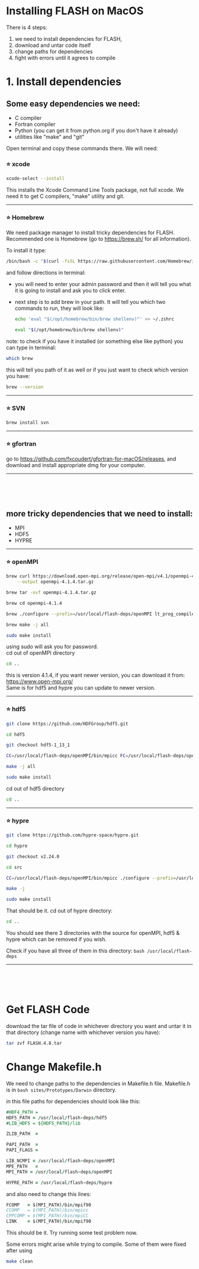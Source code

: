# Installing FLASH on MacOS

There is 4 steps: 
1. we need to install dependencies for FLASH, 
2. download and untar code itself
3. change paths for dependencies
4. fight with errors until it agrees to compile

# 1. Install dependencies

## Some easy dependencies we need: 
* C compiler
* Fortran compiler
* Python (you can get it from python.org if you don't have it already)
* utilities like "make" and "git"

Open terminal and copy these commands there. We will need:
### ⭐ xcode

```bash 
xcode-select --install
```

This installs the Xcode Command Line Tools package, not full xcode. We need it to get C compilers, "make" utility and git. 

---

### ⭐ Homebrew
We need package manager to install tricky dependencies for FLASH. Recommended one is Homebrew (go to https://brew.sh/ for all information). 

To install it type:

```bash 
/bin/bash -c "$(curl -fsSL https://raw.githubusercontent.com/Homebrew/install/HEAD/install.sh)"
```

and follow directions in terminal: 
* you will need to enter your admin password and then it will tell you what it is going to install and ask you to click enter.

* next step is to add brew in your path. It will tell you which two commands to run, they will look like: 

   ```bash 
   echo 'eval "$(/opt/homebrew/bin/brew shellenv)"' >> ~/.zshrc
   ```
   ```bash 
   eval "$(/opt/homebrew/bin/brew shellenv)"
   ```

note: to check if you have it installed (or something else like python) you can type in terminal:
```bash
which brew
```
this will tell you path of it as well
or if you just want to check which version you have:
```bash
brew --version
```

---

### ⭐ SVN
```bash 
brew install svn
```
---

### ⭐ gfortran
go to https://github.com/fxcoudert/gfortran-for-macOS/releases, and download and install appropriate dmg for your computer. 

---




<br>
<br>
<br>

## more tricky dependencies that we need to install: 
* MPI
* HDF5
* HYPRE

---
### ⭐ openMPI

```bash 
brew curl https://download.open-mpi.org/release/open-mpi/v4.1/openmpi-4.1.4.tar.gz \
    --output openmpi-4.1.4.tar.gz 
```

```bash 
brew tar -xvf openmpi-4.1.4.tar.gz
```

```bash 
brew cd openmpi-4.1.4
```

```bash 
brew ./configure --prefix=/usr/local/flash-deps/openMPI lt_prog_compiler_wl_FC='-Wl,'
```

```bash 
brew make -j all
```

```bash 
sudo make install
```

using sudo will ask you for password.
<br>
cd out of openMPI directory

```bash 
cd ..
```

this is version 4.1.4, if you want newer version, you can download it from: https://www.open-mpi.org/ 
<br>
Same is for hdf5 and hypre you can update to newer version.

---
### ⭐ hdf5
```bash 
git clone https://github.com/HDFGroup/hdf5.git
```

```bash 
cd hdf5
```

```bash 
git checkout hdf5-1_13_1
```

```bash 
CC=/usr/local/flash-deps/openMPI/bin/mpicc FC=/usr/local/flash-deps/openMPI/bin/mpif90 ./configure --enable-parallel --enable-fortran --prefix=/usr/local/flash-deps/hdf5
```

```bash 
make -j all
```

```bash 
sudo make install
```

cd out of hdf5 directory

```bash 
cd ..
```
---
### ⭐ hypre

```bash 
git clone https://github.com/hypre-space/hypre.git
```

```bash 
cd hypre
```

```bash 
git checkout v2.24.0
```

```bash 
cd src
```

```bash 
CC=/usr/local/flash-deps/openMPI/bin/mpicc ./configure --prefix=/usr/local/flash-deps/hypre
```

```bash 
make -j
```

```bash 
sudo make install
```

That should be it. cd out of hypre directory:

```bash 
cd ..
```
You should see there 3 directories with the source for openMPI, hdf5 & hypre which can be removed if you wish. 

Check if you have all three of them in this directory: ```bash /usr/local/flash-deps```

---
<br>
<br>
<br>

# Get FLASH Code

download the tar file of code in whichever directory you want and untar it in that directory (change name with whichever version you have):

```bash 
tar zvf FLASH.4.8.tar
```

# Change Makefile.h
We need to change paths to the dependencies in Makefile.h file. 
Makefile.h is in ```bash sites/Prototypes/Darwin``` directory.

in this file paths for dependencies should look like this:

```fortran
#HDF4_PATH =
HDF5_PATH = /usr/local/flash-deps/hdf5
#LIB_HDF5 = ${HDF5_PATH}/lib

ZLIB_PATH  =

PAPI_PATH  =
PAPI_FLAGS =

LIB_NCMPI = /usr/local/flash-deps/openMPI
MPE_PATH   =
MPI_PATH = /usr/local/flash-deps/openMPI

HYPRE_PATH = /usr/local/flash-deps/hypre
```

and also need to change this lines:

```fortran
FCOMP   = $(MPI_PATH)/bin/mpif90
CCOMP   = $(MPI_PATH)/bin/mpicc
CPPCOMP = $(MPI_PATH)/bin/mpiCC
LINK    = $(MPI_PATH)/bin/mpif90
```

This should be it. Try running some test problem now. 

Some errors might arise while trying to compile. Some of them were fixed after using 

```bash 
make clean
```















